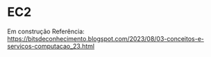# EC2

Em construção
Referência: https://bitsdeconhecimento.blogspot.com/2023/08/03-conceitos-e-servicos-computacao_23.html
